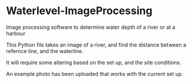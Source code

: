# Waterlevel-ImageProcessing
Image processing software to determine water depth of a river or at a harbour

This Python file takes an image of a river, and find the distance between a refernce line, and the waterline.

It will require some altering based on the set up, and the site conditions. 

An example photo has been uploaded that works with the current set up.

